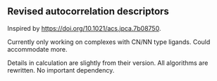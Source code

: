 ## Revised autocorrelation descriptors

Inspired by https://doi.org/10.1021/acs.jpca.7b08750.

Currently only working on complexes with CN/NN type ligands. Could accommodate more. 

Details in calculation are slightly from their version. All algorithms are rewritten. No important dependency.